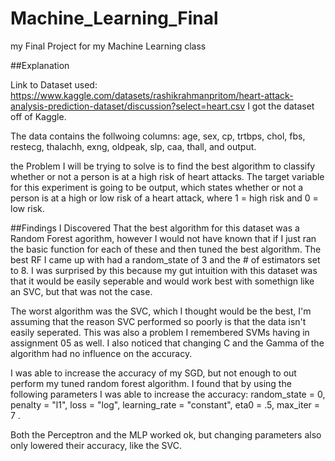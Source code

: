 # Machine_Learning_Final
my Final Project for my Machine Learning class 


##Explanation

Link to Dataset used: https://www.kaggle.com/datasets/rashikrahmanpritom/heart-attack-analysis-prediction-dataset/discussion?select=heart.csv
I got the dataset off of Kaggle.

The data contains the follwoing columns: age, sex, cp, trtbps, chol, fbs, restecg, thalachh, exng, oldpeak, slp, caa, thall, and output. 

the Problem I will be trying to solve is to find the best algorithm to classify whether or not a person is at a high risk of heart attacks. The target variable for this experiment is going to be output, which states whether or not a person is at a high or low risk of a heart attack, where 1 = high risk and 0 = low risk.


##Findings
I Discovered That the best algorithm for this dataset was a Random Forest agorithm, however I would not have known that if I just ran the basic function for each of these and then tuned the best algorithm. The best RF I came up with had a random_state of 3 and the # of estimators set to 8. I was surprised by this because my gut intuition with this dataset was that it would be easily seperable and would work best with somethign like an SVC, but that was not the case.

The worst algorithm was the SVC, which I thought would be the best, I'm assuming that the reason SVC performed so poorly is that the data isn't easily seperated. This was also a problem I remembered SVMs having in assignment 05 as well. I also noticed that changing C and the Gamma of the algorithm had no influence on the accuracy.

I was able to increase the accuracy of my SGD, but not enough to out perform my tuned random forest algorithm. I found that by using the following parameters I was able to increase the accuracy: random_state = 0, penalty = "l1", loss = "log", learning_rate = "constant", eta0 = .5, max_iter = 7 .

Both the Perceptron and the MLP worked ok, but changing parameters also only lowered their accuracy, like the SVC.
